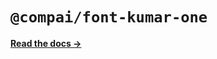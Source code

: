 # `@compai/font-kumar-one`

[**Read the docs &rarr;**](https://components.ai/docs/typefaces/kumar-one)
